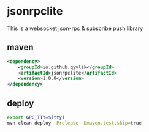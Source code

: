 # jsonrpclite

This is a websocket json-rpc & subscribe push library

## maven

```xml
<dependency>
    <groupId>io.github.qyvlik</groupId>
    <artifactId>jsonrpclite</artifactId>
    <version>1.0.0</version>
</dependency>
```

## deploy

```bash
export GPG_TTY=$(tty)
mvn clean deploy -Prelease -Dmaven.test.skip=true
```

